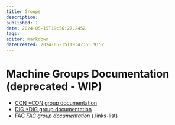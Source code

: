 ```yaml
---
title: Groups
description: 
published: 1
date: 2024-05-15T19:56:27.245Z
tags: 
editor: markdown
dateCreated: 2024-05-15T19:47:55.915Z
---
```


# Machine Groups Documentation (deprecated - WIP)
- [CON *CON group documentation](/Machine/Groups/CON.md)
- [DIG *DIG group documentation](/Machine/Groups/DIG.md)
- [FAC *FAC group documentation*](/Machine/Groups/FAC/fac_page)
{.links-list}
